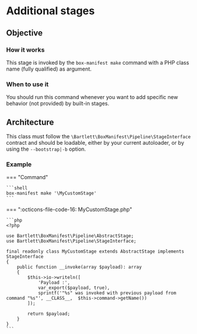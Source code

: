 <!-- markdownlint-disable MD013 -->
# Additional stages

## Objective

### How it works

This stage is invoked by the `box-manifest make` command with a PHP class name (fully qualified) as argument.

### When to use it

You should run this command whenever you want to add specific new behavior (not provided) by built-in stages.

## Architecture

This class must follow the `\Bartlett\BoxManifest\Pipeline\StageInterface` contract and should be loadable,
either by your current autoloader, or by using the `--bootstrap|-b` option.

### Example

=== "Command"

    ```shell
    box-manifest make '\MyCustomStage'
    ```

=== ":octicons-file-code-16: MyCustomStage.php"

    ```php
    <?php

    use Bartlett\BoxManifest\Pipeline\AbstractStage;
    use Bartlett\BoxManifest\Pipeline\StageInterface;

    final readonly class MyCustomStage extends AbstractStage implements StageInterface
    {
        public function __invoke(array $payload): array
        {
            $this->io->writeln([
                'Payload :',
                var_export($payload, true),
                sprintf('"%s" was invoked with previous payload from command "%s"', __CLASS__,  $this->command->getName())
            ]);

            return $payload;
        }
    }
    ```
